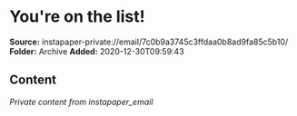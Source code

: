# You're on the list!

**Source:** instapaper-private://email/7c0b9a3745c3ffdaa0b8ad9fa85c5b10/
**Folder:** Archive
**Added:** 2020-12-30T09:59:43




## Content
*Private content from instapaper_email*
